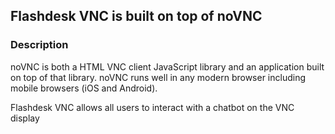 ## Flashdesk VNC is built on top of noVNC 


### Description

noVNC is both a HTML VNC client JavaScript library and an application built on
top of that library. noVNC runs well in any modern browser including mobile
browsers (iOS and Android).

Flashdesk VNC allows all users to interact with a chatbot on the VNC display

